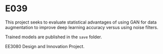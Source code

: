 # E039

This project seeks to evaluate statistical advantages of using GAN for data augmentation to improve deep learning accuracy versus using noise filters.

Trained models are published in the `save` folder.

EE3080 Design and Innovation Project.
